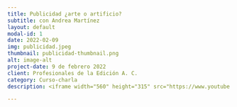 ```yaml
---
title: Publicidad ¿arte o artificio?
subtitle: con Andrea Martínez
layout: default
modal-id: 1
date: 2022-02-09
img: publicidad.jpeg
thumbnail: publicidad-thumbnail.png
alt: image-alt
project-date: 9 de febrero 2022
client: Profesionales de la Edición A. C.
category: Curso-charla
description: <iframe width="560" height="315" src="https://www.youtube.com/embed/1zm8N9-hEfg" title="YouTube video player" frameborder="0" allow="accelerometer; autoplay; clipboard-write; encrypted-media; gyroscope; picture-in-picture; web-share" allowfullscreen></iframe>

---
```

